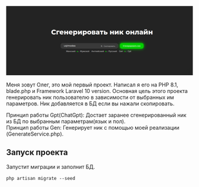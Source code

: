 <img src="https://github.com/Eyeless-With-Glasses/NickQuill/blob/main/public/prev/preview.png?raw=true" width="1500" alt="Laravel Logo">

Меня зовут Олег, это мой первый проект. Написал я его на PHP 8.1,
blade.php и Framework Laravel 10 version. 
Основная цель этого проекта генерировать ник пользователю в зависимости от выбранных им параметров. 
Ник добавляется в БД если вы нажали скопировать. 
    
Принцип работы Gpt(ChatGpt): Достает заранее сгенерированный ник из БД по выбранным параметрам(язык и пол).<br>
Принцип работы Gen: Генерирует ник с помощью моей реализации (GenerateService.php).

## Запуск проекта

Запустит миграции и заполнит БД.
```
php artisan migrate --seed
```
